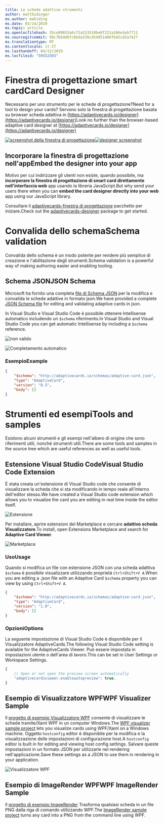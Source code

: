 ```yaml
---
title: Le schede adattive strumenti
author: matthidinger
ms.author: mahiding
ms.date: 03/14/2019
ms.topic: article
ms.openlocfilehash: 35ce89653a6cf2a313518be0f221a166e1eb7711
ms.sourcegitcommit: 99c7b64d6fc66da336c454951406fb42cd2a7427
ms.translationtype: MT
ms.contentlocale: it-IT
ms.lasthandoff: 04/12/2019
ms.locfileid: "59552503"
---
```

# <a name="card-designer"></a><span data-ttu-id="300e4-102">Finestra di progettazione smart card</span><span class="sxs-lookup"><span data-stu-id="300e4-102">Card Designer</span></span> 

<span data-ttu-id="300e4-103">Necessario per uno strumento per le schede di progettazione?</span><span class="sxs-lookup"><span data-stu-id="300e4-103">Need for a tool to design your cards?</span></span> <span data-ttu-id="300e4-104">Servono solo la finestra di progettazione basata su browser scheda adattiva in [https://adaptivecards.io/designer](https://adaptivecards.io/designer)</span><span class="sxs-lookup"><span data-stu-id="300e4-104">Look no further than the browser-based adaptive card designer at [https://adaptivecards.io/designer](https://adaptivecards.io/designer)</span></span>

<span data-ttu-id="300e4-105">[![screenshot della finestra di progettazione](media/tools/designer.jpg)](https://adaptivecards.io/designer)</span><span class="sxs-lookup"><span data-stu-id="300e4-105">[![designer screenshot](media/tools/designer.jpg)](https://adaptivecards.io/designer)</span></span>

## <a name="embed-the-designer-into-your-app"></a><span data-ttu-id="300e4-106">Incorporare la finestra di progettazione nell'app</span><span class="sxs-lookup"><span data-stu-id="300e4-106">Embed the designer into your app</span></span>

<span data-ttu-id="300e4-107">Motivo per cui indirizzare gli utenti non esiste, quando possibile, ma **incorporare la finestra di progettazione di smart card direttamente nell'interfaccia web** app usando la libreria JavaScript.</span><span class="sxs-lookup"><span data-stu-id="300e4-107">But why send your users there when you can **embed the card designer directly into your web** app using our JavaScript library.</span></span> 

<span data-ttu-id="300e4-108">Consultare il [adaptivecards-finestra di progettazione](https://npmjs.com/adaptivecards-designer) pacchetto per iniziare.</span><span class="sxs-lookup"><span data-stu-id="300e4-108">Check out the [adaptivecards-designer](https://npmjs.com/adaptivecards-designer) package to get started.</span></span>

# <a name="schema-validation"></a><span data-ttu-id="300e4-109">Convalida dello schema</span><span class="sxs-lookup"><span data-stu-id="300e4-109">Schema validation</span></span>

<span data-ttu-id="300e4-110">Convalida dello schema è un modo potente per rendere più semplice di creazione e l'abilitazione degli strumenti.</span><span class="sxs-lookup"><span data-stu-id="300e4-110">Schema validation is a powerful way of making authoring easier and enabling tooling.</span></span>

## <a name="json-schema"></a><span data-ttu-id="300e4-111">Schema JSON</span><span class="sxs-lookup"><span data-stu-id="300e4-111">JSON Schema</span></span>
<span data-ttu-id="300e4-112">Microsoft ha fornito una completa [file di Schema JSON](http://adaptivecards.io/schemas/adaptive-card.json) per la modifica e convalida le schede adattive in formato json.</span><span class="sxs-lookup"><span data-stu-id="300e4-112">We have provided a complete [JSON Schema file](http://adaptivecards.io/schemas/adaptive-card.json) for editing and validating adaptive cards in json.</span></span>

<span data-ttu-id="300e4-113">In Visual Studio e Visual Studio Code è possibile ottenere Intellisense automatico includendo un `$schema` riferimento.</span><span class="sxs-lookup"><span data-stu-id="300e4-113">In Visual Studio and Visual Studio Code you can get automatic Intellisense by including a `$schema` reference.</span></span>

![non valido](media/tools/invalidjson1.png)

![Completamento automatico](media/tools/autocomplete.png)

### <a name="example"></a><span data-ttu-id="300e4-116">Esempio</span><span class="sxs-lookup"><span data-stu-id="300e4-116">Example</span></span>

```json
{
    "$schema": "http://adaptivecards.io/schemas/adaptive-card.json",
    "type": "AdaptiveCard",
    "version": "0.5",
    "body": []
}
```

# <a name="tools-and-samples"></a><span data-ttu-id="300e4-117">Strumenti ed esempi</span><span class="sxs-lookup"><span data-stu-id="300e4-117">Tools and samples</span></span>
<span data-ttu-id="300e4-118">Esistono alcuni strumenti e gli esempi nell'albero di origine che sono riferimenti utili, nonché strumenti utili.</span><span class="sxs-lookup"><span data-stu-id="300e4-118">There are some tools and samples in the source tree which are useful references as well as useful tools.</span></span>

## <a name="visual-studio-code-extension"></a><span data-ttu-id="300e4-119">Estensione Visual Studio Code</span><span class="sxs-lookup"><span data-stu-id="300e4-119">Visual Studio Code Extension</span></span>
<span data-ttu-id="300e4-120">È stata creata un'estensione di Visual Studio code che consente di visualizzare la scheda che si sta modificando in tempo reale all'interno dell'editor stesso.</span><span class="sxs-lookup"><span data-stu-id="300e4-120">We have created a Visual Studio code extension which allows you to visualize the card you are editing in real time inside the editor itself.</span></span> 

![Estensione](media/tools/vscode-extension.png)

<span data-ttu-id="300e4-122">Per installare, aprire estensioni del Marketplace e cercare **adattivo scheda Visualizzatore**.</span><span class="sxs-lookup"><span data-stu-id="300e4-122">To install, open Extensions Marketplace and search for **Adaptive Card Viewer**.</span></span>

![Marketplace](media/tools/vscode-extension-marketplace.png)

### <a name="usage"></a><span data-ttu-id="300e4-124">Uso</span><span class="sxs-lookup"><span data-stu-id="300e4-124">Usage</span></span>

<span data-ttu-id="300e4-125">Quando si modifica un file con estensione JSON con una scheda adattiva `$schema` è possibile visualizzare utilizzando proprietà `Ctrl+Shift+V A`.</span><span class="sxs-lookup"><span data-stu-id="300e4-125">When you are editing a .json file with an Adaptive Card `$schema` property you can view by using `Ctrl+Shift+V A`.</span></span>
```json
{
    "$schema": "http://adaptivecards.io/schemas/adaptive-card.json",
    "type": "AdaptiveCard",
    "version": "1.0",
    "body": []
}
```

### <a name="options"></a><span data-ttu-id="300e4-126">Opzioni</span><span class="sxs-lookup"><span data-stu-id="300e4-126">Options</span></span>

<span data-ttu-id="300e4-127">La seguente impostazione di Visual Studio Code è disponibile per il Visualizzatore AdaptiveCards.</span><span class="sxs-lookup"><span data-stu-id="300e4-127">The following Visual Studio Code setting is available for the AdaptiveCards Viewer.</span></span> <span data-ttu-id="300e4-128">Può essere impostata in impostazioni utente o dell'area di lavoro.</span><span class="sxs-lookup"><span data-stu-id="300e4-128">This can be set in User Settings or Workspace Settings.</span></span>

```js
{
    // Open or not open the preview screen automatically
    "adaptivecardsviewer.enableautopreview": true,
}
```

## <a name="wpf-visualizer-sample"></a><span data-ttu-id="300e4-129">Esempio di Visualizzatore WPF</span><span class="sxs-lookup"><span data-stu-id="300e4-129">WPF Visualizer Sample</span></span>
<span data-ttu-id="300e4-130">Il [progetto di esempio Visualizzatore WPF](https://github.com/Microsoft/AdaptiveCards/tree/master/source/dotnet/Samples/WPFVisualizer) consente di visualizzare le schede tramite/Xaml WPF in un computer Windows.</span><span class="sxs-lookup"><span data-stu-id="300e4-130">The [WPF visualizer sample project](https://github.com/Microsoft/AdaptiveCards/tree/master/source/dotnet/Samples/WPFVisualizer) lets you visualize cards using WPF/Xaml on a Windows machine.</span></span>  <span data-ttu-id="300e4-131">Oggetto `hostconfig` editor è disponibile per la modifica e la visualizzazione delle impostazioni di configurazione host.</span><span class="sxs-lookup"><span data-stu-id="300e4-131">A `hostconfig` editor is built in for editing and viewing host config settings.</span></span> <span data-ttu-id="300e4-132">Salvare queste impostazioni in un formato JSON per utilizzarle nel rendering nell'applicazione.</span><span class="sxs-lookup"><span data-stu-id="300e4-132">Save these settings as a JSON to use them in rendering in your application.</span></span>

![Visualizzatore WPF](media/tools/wpfvisualizer.png)

## <a name="wpf-imagerender-sample"></a><span data-ttu-id="300e4-134">Esempio di ImageRender WPF</span><span class="sxs-lookup"><span data-stu-id="300e4-134">WPF ImageRender Sample</span></span>
<span data-ttu-id="300e4-135">Il [progetto di esempio ImageRender](https://github.com/Microsoft/AdaptiveCards/tree/master/source/dotnet/Samples/AdaptiveCards.Sample.ImageRender) Trasforma qualsiasi scheda in un file PNG dalla riga di comando utilizzando WPF.</span><span class="sxs-lookup"><span data-stu-id="300e4-135">The [ImageRender sample project](https://github.com/Microsoft/AdaptiveCards/tree/master/source/dotnet/Samples/AdaptiveCards.Sample.ImageRender) turns any card into a PNG from the command line using WPF.</span></span> 
